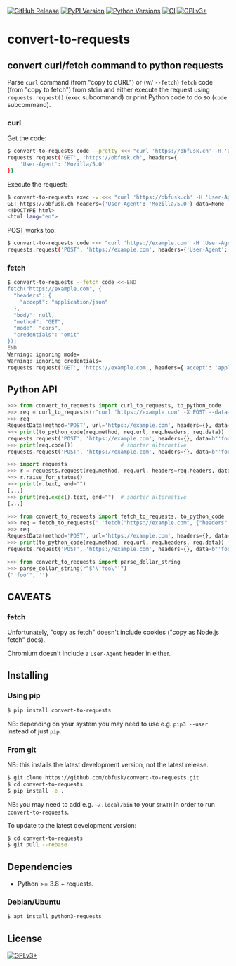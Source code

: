 <!-- SPDX-FileCopyrightText: 2022 FC Stegerman <flx@obfusk.net> -->
<!-- SPDX-License-Identifier: GPL-3.0-or-later -->

[![GitHub Release](https://img.shields.io/github/release/obfusk/convert-to-requests.svg?logo=github)](https://github.com/obfusk/convert-to-requests/releases)
[![PyPI Version](https://img.shields.io/pypi/v/convert-to-requests.svg)](https://pypi.python.org/pypi/convert-to-requests)
[![Python Versions](https://img.shields.io/pypi/pyversions/convert-to-requests.svg)](https://pypi.python.org/pypi/convert-to-requests)
[![CI](https://github.com/obfusk/convert-to-requests/workflows/CI/badge.svg)](https://github.com/obfusk/convert-to-requests/actions?query=workflow%3ACI)
[![GPLv3+](https://img.shields.io/badge/license-GPLv3+-blue.svg)](https://www.gnu.org/licenses/gpl-3.0.html)

<!--
<a href="https://repology.org/project/convert-to-requests/versions">
  <img src="https://repology.org/badge/vertical-allrepos/convert-to-requests.svg?header="
    alt="Packaging status" align="right" />
</a>

<a href="https://repology.org/project/python:convert-to-requests/versions">
  <img src="https://repology.org/badge/vertical-allrepos/python:convert-to-requests.svg?header="
    alt="Packaging status" align="right" />
</a>
-->

# convert-to-requests

## convert curl/fetch command to python requests

Parse `curl` command (from "copy to cURL") or (w/ `--fetch`) `fetch` code (from
"copy to fetch") from stdin and either execute the request using
`requests.request()` (`exec` subcommand) or print Python code to do so (`code`
subcommand).

### curl

Get the code:

```bash
$ convert-to-requests code --pretty <<< "curl 'https://obfusk.ch' -H 'User-Agent: Mozilla/5.0'"
requests.request('GET', 'https://obfusk.ch', headers={
    'User-Agent': 'Mozilla/5.0'
})
```

Execute the request:

```bash
$ convert-to-requests exec -v <<< "curl 'https://obfusk.ch' -H 'User-Agent: Mozilla/5.0'" | head -2
GET https://obfusk.ch headers={'User-Agent': 'Mozilla/5.0'} data=None
<!DOCTYPE html>
<html lang="en">
```

POST works too:

```bash
$ convert-to-requests code <<< "curl 'https://example.com' -H 'User-Agent: Mozilla/5.0' -H 'Accept: application/json' -X POST --data-raw foo"
requests.request('POST', 'https://example.com', headers={'User-Agent': 'Mozilla/5.0', 'Accept': 'application/json'}, data=b'foo')
```

### fetch

```bash
$ convert-to-requests --fetch code <<-END
fetch("https://example.com", {
  "headers": {
    "accept": "application/json"
  },
  "body": null,
  "method": "GET",
  "mode": "cors",
  "credentials": "omit"
});
END
Warning: ignoring mode=
Warning: ignoring credentials=
requests.request('GET', 'https://example.com', headers={'accept': 'application/json'})
```

## Python API

```python
>>> from convert_to_requests import curl_to_requests, to_python_code
>>> req = curl_to_requests(r"curl 'https://example.com' -X POST --data-raw $'\'foo\''")
>>> req
RequestData(method='POST', url='https://example.com', headers={}, data=b"'foo'", ignored=[])
>>> print(to_python_code(req.method, req.url, req.headers, req.data))
requests.request('POST', 'https://example.com', headers={}, data=b"'foo'")
>>> print(req.code())               # shorter alternative
requests.request('POST', 'https://example.com', headers={}, data=b"'foo'")
```

```python
>>> import requests
>>> r = requests.request(req.method, req.url, headers=req.headers, data=req.data)
>>> r.raise_for_status()
>>> print(r.text, end="")
[...]
>>> print(req.exec().text, end="")  # shorter alternative
[...]
```

```python
>>> from convert_to_requests import fetch_to_requests, to_python_code
>>> req = fetch_to_requests('''fetch("https://example.com", {"headers": {}, "method": "POST", "body": "'foo'"});''')
>>> req
RequestData(method='POST', url='https://example.com', headers={}, data=b"'foo'", ignored=[])
>>> print(to_python_code(req.method, req.url, req.headers, req.data))
requests.request('POST', 'https://example.com', headers={}, data=b"'foo'")
```

```python
>>> from convert_to_requests import parse_dollar_string
>>> parse_dollar_string(r"$'\'foo\''")
("'foo'", '')
```

## CAVEATS

### fetch

Unfortunately, "copy as fetch" doesn't include cookies ("copy as Node.js fetch"
does).

Chromium doesn't include a `User-Agent` header in either.

## Installing

### Using pip

```bash
$ pip install convert-to-requests
```

NB: depending on your system you may need to use e.g. `pip3 --user`
instead of just `pip`.

### From git

NB: this installs the latest development version, not the latest
release.

```bash
$ git clone https://github.com/obfusk/convert-to-requests.git
$ cd convert-to-requests
$ pip install -e .
```

NB: you may need to add e.g. `~/.local/bin` to your `$PATH` in order
to run `convert-to-requests`.

To update to the latest development version:

```bash
$ cd convert-to-requests
$ git pull --rebase
```

## Dependencies

* Python >= 3.8 + requests.

### Debian/Ubuntu

```bash
$ apt install python3-requests
```

## License

[![GPLv3+](https://www.gnu.org/graphics/gplv3-127x51.png)](https://www.gnu.org/licenses/gpl-3.0.html)

<!-- vim: set tw=70 sw=2 sts=2 et fdm=marker : -->
